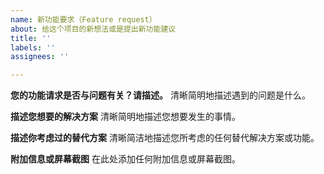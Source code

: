 ```yaml
---
name: 新功能要求（Feature request）
about: 给这个项目的新想法或是提出新功能建议
title: ''
labels: ''
assignees: ''

---
```


**您的功能请求是否与问题有关？请描述。**
清晰简明地描述遇到的问题是什么。

**描述您想要的解决方案**
清晰简明地描述您想要发生的事情。

**描述你考虑过的替代方案**
清晰简洁地描述您所考虑的任何替代解决方案或功能。

**附加信息或屏幕截图**
在此处添加任何附加信息或屏幕截图。
